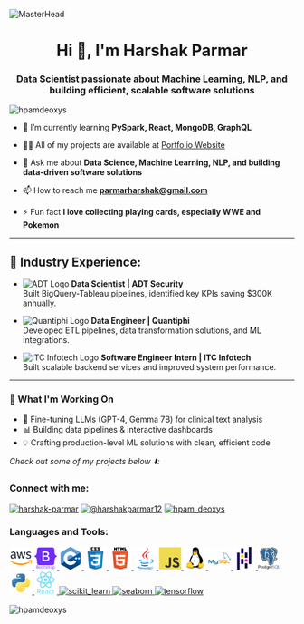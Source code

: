 ![MasterHead](https://camo.githubusercontent.com/8bf6f6d78abc81fcf9c49f10649423e73ea44bc248e83aaae8759d401c829a84/68747470733a2f2f70687973696373677572756b756c2e66696c65732e776f726470726573732e636f6d2f323031392f30322f6368617261637465722d312e676966)

<h1 align="center">Hi 👋, I'm Harshak Parmar</h1>
<h3 align="center">Data Scientist passionate about Machine Learning, NLP, and building efficient, scalable software solutions</h3>

<p align="left"> <img src="https://komarev.com/ghpvc/?username=hpamdeoxys&label=Profile%20views&color=0e75b6&style=flat" alt="hpamdeoxys" /> </p>

- 🌱 I’m currently learning **PySpark, React, MongoDB, GraphQL**

- 👨‍💻 All of my projects are available at [Portfolio Website](https://kaleidoscopic-melomakarona-50c596.netlify.app/)

- 💬 Ask me about **Data Science, Machine Learning, NLP, and building data-driven software solutions**

- 📫 How to reach me **parmarharshak@gmail.com**

- ⚡ Fun fact **I love collecting playing cards, especially WWE and Pokemon**

---
## 🧠 Industry Experience:

- <img src="https://upload.wikimedia.org/wikipedia/commons/4/49/ADT_logo.svg" alt="ADT Logo" width="20"/> **Data Scientist | ADT Security**  
  Built BigQuery-Tableau pipelines, identified key KPIs saving $300K annually.  

- <img src="https://www.quantiphi.com/wp-content/uploads/2021/03/quantiphi-logo.svg" alt="Quantiphi Logo" width="20"/> **Data Engineer | Quantiphi**  
  Developed ETL pipelines, data transformation solutions, and ML integrations.  

- <img src="https://upload.wikimedia.org/wikipedia/en/6/69/ITC_Infotech_Logo.png" alt="ITC Infotech Logo" width="20"/> **Software Engineer Intern | ITC Infotech**  
  Built scalable backend services and improved system performance.  


---

### 🌟 What I'm Working On
- 🚀 Fine-tuning LLMs (GPT-4, Gemma 7B) for clinical text analysis
- 📊 Building data pipelines & interactive dashboards
- 💡 Crafting production-level ML solutions with clean, efficient code


_Check out some of my projects below ⬇️:_




<h3 align="left">Connect with me:</h3>
<p align="left">
<a href="https://linkedin.com/in/harshak-parmar" target="blank"><img align="center" src="https://raw.githubusercontent.com/rahuldkjain/github-profile-readme-generator/master/src/images/icons/Social/linked-in-alt.svg" alt="harshak-parmar" height="30" width="40" /></a>
<a href="https://medium.com/@harshakparmar12" target="blank"><img align="center" src="https://raw.githubusercontent.com/rahuldkjain/github-profile-readme-generator/master/src/images/icons/Social/medium.svg" alt="@harshakparmar12" height="30" width="40" /></a>
<a href="https://www.leetcode.com/hpam_deoxys" target="blank"><img align="center" src="https://raw.githubusercontent.com/rahuldkjain/github-profile-readme-generator/master/src/images/icons/Social/leet-code.svg" alt="hpam_deoxys" height="30" width="40" /></a>
</p>

<h3 align="left">Languages and Tools:</h3>
<p align="left"> <a href="https://aws.amazon.com" target="_blank" rel="noreferrer"> <img src="https://raw.githubusercontent.com/devicons/devicon/master/icons/amazonwebservices/amazonwebservices-original-wordmark.svg" alt="aws" width="40" height="40"/> </a> <a href="https://getbootstrap.com" target="_blank" rel="noreferrer"> <img src="https://raw.githubusercontent.com/devicons/devicon/master/icons/bootstrap/bootstrap-plain-wordmark.svg" alt="bootstrap" width="40" height="40"/> </a> <a href="https://www.w3schools.com/cpp/" target="_blank" rel="noreferrer"> <img src="https://raw.githubusercontent.com/devicons/devicon/master/icons/cplusplus/cplusplus-original.svg" alt="cplusplus" width="40" height="40"/> </a> <a href="https://www.w3schools.com/css/" target="_blank" rel="noreferrer"> <img src="https://raw.githubusercontent.com/devicons/devicon/master/icons/css3/css3-original-wordmark.svg" alt="css3" width="40" height="40"/> </a> <a href="https://www.w3.org/html/" target="_blank" rel="noreferrer"> <img src="https://raw.githubusercontent.com/devicons/devicon/master/icons/html5/html5-original-wordmark.svg" alt="html5" width="40" height="40"/> </a> <a href="https://www.java.com" target="_blank" rel="noreferrer"> <img src="https://raw.githubusercontent.com/devicons/devicon/master/icons/java/java-original.svg" alt="java" width="40" height="40"/> </a> <a href="https://developer.mozilla.org/en-US/docs/Web/JavaScript" target="_blank" rel="noreferrer"> <img src="https://raw.githubusercontent.com/devicons/devicon/master/icons/javascript/javascript-original.svg" alt="javascript" width="40" height="40"/> </a> <a href="https://www.linux.org/" target="_blank" rel="noreferrer"> <img src="https://raw.githubusercontent.com/devicons/devicon/master/icons/linux/linux-original.svg" alt="linux" width="40" height="40"/> </a> <a href="https://www.mysql.com/" target="_blank" rel="noreferrer"> <img src="https://raw.githubusercontent.com/devicons/devicon/master/icons/mysql/mysql-original-wordmark.svg" alt="mysql" width="40" height="40"/> </a> <a href="https://pandas.pydata.org/" target="_blank" rel="noreferrer"> <img src="https://raw.githubusercontent.com/devicons/devicon/2ae2a900d2f041da66e950e4d48052658d850630/icons/pandas/pandas-original.svg" alt="pandas" width="40" height="40"/> </a> <a href="https://www.postgresql.org" target="_blank" rel="noreferrer"> <img src="https://raw.githubusercontent.com/devicons/devicon/master/icons/postgresql/postgresql-original-wordmark.svg" alt="postgresql" width="40" height="40"/> </a> <a href="https://www.python.org" target="_blank" rel="noreferrer"> <img src="https://raw.githubusercontent.com/devicons/devicon/master/icons/python/python-original.svg" alt="python" width="40" height="40"/> </a> <a href="https://reactjs.org/" target="_blank" rel="noreferrer"> <img src="https://raw.githubusercontent.com/devicons/devicon/master/icons/react/react-original-wordmark.svg" alt="react" width="40" height="40"/> </a> <a href="https://scikit-learn.org/" target="_blank" rel="noreferrer"> <img src="https://upload.wikimedia.org/wikipedia/commons/0/05/Scikit_learn_logo_small.svg" alt="scikit_learn" width="40" height="40"/> </a> <a href="https://seaborn.pydata.org/" target="_blank" rel="noreferrer"> <img src="https://seaborn.pydata.org/_images/logo-mark-lightbg.svg" alt="seaborn" width="40" height="40"/> </a> <a href="https://www.tensorflow.org" target="_blank" rel="noreferrer"> <img src="https://www.vectorlogo.zone/logos/tensorflow/tensorflow-icon.svg" alt="tensorflow" width="40" height="40"/> </a> </p>

<p><img align="center" src="https://github-readme-stats.vercel.app/api/top-langs?username=hpamdeoxys&show_icons=true&locale=en&layout=compact" alt="hpamdeoxys" /></p>
